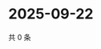 # 2025-09-22

共 0 条

<!-- BEGIN ZHIHUQUESTIONS -->
<!-- 最后更新时间 Mon Sep 22 2025 03:07:53 GMT+0800 (China Standard Time) -->

<!-- END ZHIHUQUESTIONS -->
